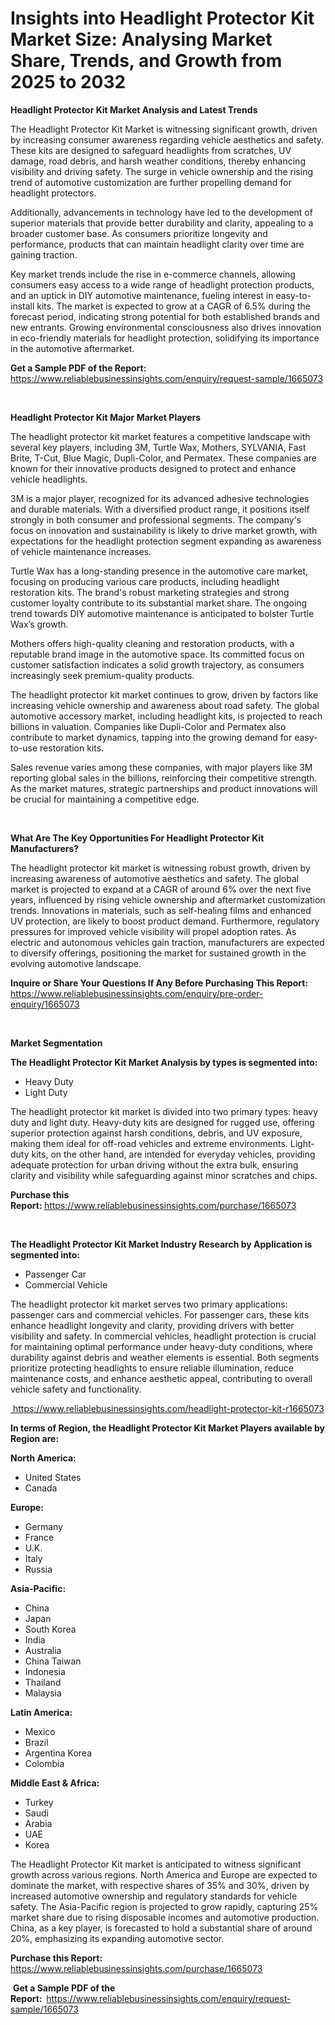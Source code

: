<p><h1>Insights into Headlight Protector Kit Market Size: Analysing Market Share, Trends, and Growth from 2025 to 2032</h1></p><p><strong>Headlight Protector Kit Market Analysis and Latest Trends</strong></p>
<p><p>The Headlight Protector Kit Market is witnessing significant growth, driven by increasing consumer awareness regarding vehicle aesthetics and safety. These kits are designed to safeguard headlights from scratches, UV damage, road debris, and harsh weather conditions, thereby enhancing visibility and driving safety. The surge in vehicle ownership and the rising trend of automotive customization are further propelling demand for headlight protectors.</p><p>Additionally, advancements in technology have led to the development of superior materials that provide better durability and clarity, appealing to a broader customer base. As consumers prioritize longevity and performance, products that can maintain headlight clarity over time are gaining traction. </p><p>Key market trends include the rise in e-commerce channels, allowing consumers easy access to a wide range of headlight protection products, and an uptick in DIY automotive maintenance, fueling interest in easy-to-install kits. The market is expected to grow at a CAGR of 6.5% during the forecast period, indicating strong potential for both established brands and new entrants. Growing environmental consciousness also drives innovation in eco-friendly materials for headlight protection, solidifying its importance in the automotive aftermarket.</p></p>
<p><strong>Get a Sample PDF of the Report:&nbsp;</strong> <a href="https://www.reliablebusinessinsights.com/enquiry/request-sample/1665073?utm_campaign=2853&utm_medium=2&utm_source=Github&utm_content=ia&utm_term=17042025&utm_id=headlight-protector-kit">https://www.reliablebusinessinsights.com/enquiry/request-sample/1665073</a></p>
<p>&nbsp;</p>
<p><strong>Headlight Protector Kit Major Market Players</strong></p>
<p><p>The headlight protector kit market features a competitive landscape with several key players, including 3M, Turtle Wax, Mothers, SYLVANIA, Fast Brite, T-Cut, Blue Magic, Dupli-Color, and Permatex. These companies are known for their innovative products designed to protect and enhance vehicle headlights.</p><p>3M is a major player, recognized for its advanced adhesive technologies and durable materials. With a diversified product range, it positions itself strongly in both consumer and professional segments. The company's focus on innovation and sustainability is likely to drive market growth, with expectations for the headlight protection segment expanding as awareness of vehicle maintenance increases.</p><p>Turtle Wax has a long-standing presence in the automotive care market, focusing on producing various care products, including headlight restoration kits. The brand's robust marketing strategies and strong customer loyalty contribute to its substantial market share. The ongoing trend towards DIY automotive maintenance is anticipated to bolster Turtle Wax’s growth.</p><p>Mothers offers high-quality cleaning and restoration products, with a reputable brand image in the automotive space. Its committed focus on customer satisfaction indicates a solid growth trajectory, as consumers increasingly seek premium-quality products.</p><p>The headlight protector kit market continues to grow, driven by factors like increasing vehicle ownership and awareness about road safety. The global automotive accessory market, including headlight kits, is projected to reach billions in valuation. Companies like Dupli-Color and Permatex also contribute to market dynamics, tapping into the growing demand for easy-to-use restoration kits.</p><p>Sales revenue varies among these companies, with major players like 3M reporting global sales in the billions, reinforcing their competitive strength. As the market matures, strategic partnerships and product innovations will be crucial for maintaining a competitive edge.</p></p>
<p>&nbsp;</p>
<p><strong>What Are The Key Opportunities For Headlight Protector Kit Manufacturers?</strong></p>
<p><p>The headlight protector kit market is witnessing robust growth, driven by increasing awareness of automotive aesthetics and safety. The global market is projected to expand at a CAGR of around 6% over the next five years, influenced by rising vehicle ownership and aftermarket customization trends. Innovations in materials, such as self-healing films and enhanced UV protection, are likely to boost product demand. Furthermore, regulatory pressures for improved vehicle visibility will propel adoption rates. As electric and autonomous vehicles gain traction, manufacturers are expected to diversify offerings, positioning the market for sustained growth in the evolving automotive landscape.</p></p>
<p><strong>Inquire or Share Your Questions If Any Before Purchasing This Report:</strong> <a href="https://www.reliablebusinessinsights.com/enquiry/pre-order-enquiry/1665073?utm_campaign=2853&utm_medium=2&utm_source=Github&utm_content=ia&utm_term=17042025&utm_id=headlight-protector-kit">https://www.reliablebusinessinsights.com/enquiry/pre-order-enquiry/1665073</a></p>
<p>&nbsp;</p>
<p><strong>Market Segmentation</strong></p>
<p><strong>The Headlight Protector Kit Market Analysis by types is segmented into:</strong></p>
<p><ul><li>Heavy Duty</li><li>Light Duty</li></ul></p>
<p><p>The headlight protector kit market is divided into two primary types: heavy duty and light duty. Heavy-duty kits are designed for rugged use, offering superior protection against harsh conditions, debris, and UV exposure, making them ideal for off-road vehicles and extreme environments. Light-duty kits, on the other hand, are intended for everyday vehicles, providing adequate protection for urban driving without the extra bulk, ensuring clarity and visibility while safeguarding against minor scratches and chips.</p></p>
<p><strong>Purchase this Report:&nbsp;</strong><a href="https://www.reliablebusinessinsights.com/purchase/1665073?utm_campaign=2853&utm_medium=2&utm_source=Github&utm_content=ia&utm_term=17042025&utm_id=headlight-protector-kit">https://www.reliablebusinessinsights.com/purchase/1665073</a></p>
<p>&nbsp;</p>
<p><strong>The Headlight Protector Kit Market Industry Research by Application is segmented into:</strong></p>
<p><ul><li>Passenger Car</li><li>Commercial Vehicle</li></ul></p>
<p><p>The headlight protector kit market serves two primary applications: passenger cars and commercial vehicles. For passenger cars, these kits enhance headlight longevity and clarity, providing drivers with better visibility and safety. In commercial vehicles, headlight protection is crucial for maintaining optimal performance under heavy-duty conditions, where durability against debris and weather elements is essential. Both segments prioritize protecting headlights to ensure reliable illumination, reduce maintenance costs, and enhance aesthetic appeal, contributing to overall vehicle safety and functionality.</p></p>
<p><a href="https://www.reliablebusinessinsights.com/headlight-protector-kit-r1665073?utm_campaign=2853&utm_medium=2&utm_source=Github&utm_content=ia&utm_term=17042025&utm_id=headlight-protector-kit">&nbsp;https://www.reliablebusinessinsights.com/headlight-protector-kit-r1665073</a></p>
<p><strong>In terms of Region, the Headlight Protector Kit Market Players available by Region are:</strong></p>
<p>
    <p> <strong> North America: </strong>
        <ul>
            <li>United States</li>
            <li>Canada</li>
        </ul>
        </p> 
    <p> <strong> Europe: </strong>
        <ul>
            <li>Germany</li>
            <li>France</li>
            <li>U.K.</li>
            <li>Italy</li>
            <li>Russia</li>
        </ul>
        </p> 
    <p> <strong> Asia-Pacific: </strong>
        <ul>
            <li>China</li>
            <li>Japan</li>
            <li>South Korea</li>
            <li>India</li>
            <li>Australia</li>
            <li>China Taiwan</li>
            <li>Indonesia</li>
            <li>Thailand</li>
            <li>Malaysia</li>
        </ul>
        </p> 
    <p> <strong> Latin America: </strong>
        <ul>
            <li>Mexico</li>
            <li>Brazil</li>
            <li>Argentina Korea</li>
            <li>Colombia</li>
        </ul>
        </p> 
    <p> <strong> Middle East & Africa: </strong>
        <ul>
            <li>Turkey</li>
            <li>Saudi</li>
            <li>Arabia</li>
            <li>UAE</li>
            <li>Korea</li>
        </ul>
    </p>
    </p>
<p><p>The Headlight Protector Kit market is anticipated to witness significant growth across various regions. North America and Europe are expected to dominate the market, with respective shares of 35% and 30%, driven by increased automotive ownership and regulatory standards for vehicle safety. The Asia-Pacific region is projected to grow rapidly, capturing 25% market share due to rising disposable incomes and automotive production. China, as a key player, is forecasted to hold a substantial share of around 20%, emphasizing its expanding automotive sector.</p></p>
<p><strong>Purchase this Report: </strong><a href="https://www.reliablebusinessinsights.com/purchase/1665073?utm_campaign=2853&utm_medium=2&utm_source=Github&utm_content=ia&utm_term=17042025&utm_id=headlight-protector-kit">https://www.reliablebusinessinsights.com/purchase/1665073</a></p>
<p>&nbsp;<strong>Get a Sample PDF of the Report:&nbsp;&nbsp;</strong><a href="https://www.reliablebusinessinsights.com/enquiry/request-sample/1665073?utm_campaign=2853&utm_medium=2&utm_source=Github&utm_content=ia&utm_term=17042025&utm_id=headlight-protector-kit">https://www.reliablebusinessinsights.com/enquiry/request-sample/1665073</a></p>
<p><strong></strong></p>
<p><p></p><p></p><p></p></p>